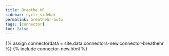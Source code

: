 ```yaml
---
title: Breathe HR
sidebar: cyclr_sidebar
permalink: breathehr-auto
tags: [connector]
toc: false
---
```

{% assign connectordata = site.data.connectors-new.connector-breathehr %}
{% include connector-new.html %}	